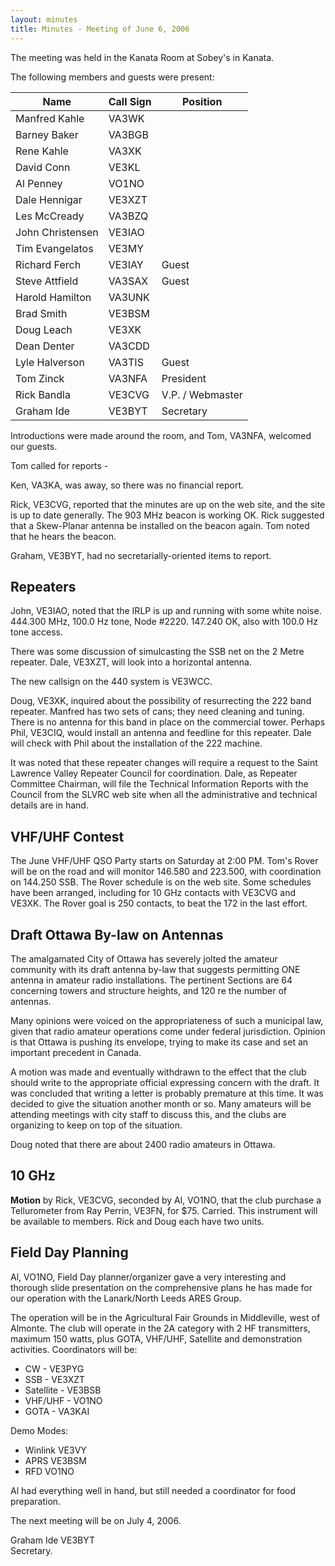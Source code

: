 ```yaml
---
layout: minutes
title: Minutes - Meeting of June 6, 2006
---
```

The meeting was held in the Kanata Room at Sobey's in Kanata.

The following members and guests were present:

| Name                   | Call Sign  | Position         |
|------------------------|------------|------------------|
| Manfred Kahle          | VA3WK      |                  |
| Barney Baker           | VA3BGB     |                  |
| Rene Kahle             | VA3XK      |                  |
| David Conn             | VE3KL      |                  |
| Al Penney              | VO1NO      |                  |
| Dale Hennigar          | VE3XZT     |                  |
| Les McCready           | VA3BZQ     |                  |
| John Christensen       | VE3IAO     |                  |
| Tim Evangelatos        | VE3MY      |                  |
| Richard Ferch          | VE3IAY     | Guest            |
| Steve Attfield         | VA3SAX     | Guest            |
| Harold Hamilton        | VA3UNK     |                  |
| Brad Smith             | VE3BSM     |                  |
| Doug Leach             | VE3XK      |                  |
| Dean Denter            | VA3CDD     |                  |
| Lyle Halverson         | VA3TIS     | Guest            |
| Tom Zinck              | VA3NFA     | President        |
| Rick Bandla            | VE3CVG     | V.P. / Webmaster |
| Graham Ide             | VE3BYT     | Secretary        |

Introductions were made around
the room, and Tom, VA3NFA, welcomed our guests.

Tom called for reports -

Ken, VA3KA, was away, so there was no financial report.

Rick, VE3CVG, reported that the
minutes are up on the web site, and the site is up to date generally. The 903 MHz beacon is working OK. Rick suggested that a Skew-Planar antenna be
installed on the beacon again. Tom
noted that he hears the beacon.

Graham, VE3BYT, had no
secretarially-oriented items to report.

## Repeaters

John, VE3IAO, noted that
the IRLP is up and running with some white noise. 444.300 MHz, 100.0 Hz tone, Node #2220. 147.240 OK, also with 100.0 Hz tone access.

There was some discussion of simulcasting the SSB net on the 2 Metre
repeater. Dale, VE3XZT, will look into
a horizontal antenna.

The new callsign on the 440 system is VE3WCC.

Doug, VE3XK, inquired about the possibility of resurrecting the 222 band
repeater. Manfred has two sets of cans;
they need cleaning and tuning. There is
no antenna for this band in place on the commercial tower. Perhaps Phil, VE3CIQ, would install an
antenna and feedline for this repeater. Dale will check with Phil about the installation of the 222 machine.

It was noted that these repeater
changes will require a request to the Saint Lawrence Valley Repeater Council
for coordination. Dale, as Repeater
Committee Chairman, will file the Technical Information Reports with the
Council from the SLVRC web site when all the administrative and technical
details are in hand.

## VHF/UHF Contest

The June VHF/UHF QSO
Party starts on Saturday at 2:00 PM. Tom's Rover will be on the road and will monitor 146.580 and 223.500,
with coordination on 144.250 SSB. The
Rover schedule is on the web site. Some
schedules have been arranged, including for 10 GHz contacts with VE3CVG and
VE3XK.
The Rover goal is 250 contacts, to beat the 172 in the last effort.

## Draft Ottawa By-law on Antennas

The amalgamated City of Ottawa has severely jolted the amateur community with
its draft antenna by-law that suggests permitting ONE antenna in amateur radio
installations. The pertinent Sections
are 64 concerning towers and structure heights, and 120 re the number of
antennas.

Many opinions were voiced on the appropriateness of such a municipal law, given
that radio amateur operations come under federal jurisdiction. Opinion is that Ottawa is pushing its
envelope, trying to make its case and set an important precedent in
Canada.

A motion was made and eventually
withdrawn to the effect that the club should write to the appropriate official
expressing concern with the draft. It
was concluded that writing a letter is probably premature at this time. It was decided to give the situation another
month or so. Many amateurs will be
attending meetings with city staff to discuss this, and the clubs are
organizing to keep on top of the situation.

Doug noted that there are about
2400 radio amateurs in Ottawa.

## 10 GHz

**Motion** by Rick, VE3CVG, seconded by Al, VO1NO, that the club purchase a
Tellurometer from Ray Perrin, VE3FN, for $75. Carried. This instrument will be
available to members. Rick and Doug
each have two units.

## Field Day Planning

Al, VO1NO, Field Day planner/organizer gave a very interesting and thorough
slide presentation on the comprehensive plans he has made for our operation
with the Lanark/North Leeds ARES Group.

The operation will be in the
Agricultural Fair Grounds in Middleville, west of Almonte. The club will operate in the 2A category
with 2 HF transmitters, maximum 150 watts, plus GOTA, VHF/UHF, Satellite and
demonstration activities. Coordinators will be:

* CW - VE3PYG
* SSB - VE3XZT
* Satellite - VE3BSB
* VHF/UHF - VO1NO
* GOTA - VA3KAI

Demo Modes:

* Winlink VE3VY
* APRS VE3BSM
* RFD VO1NO

Al had everything well in hand,
but still needed a coordinator for food preparation.

The next meeting will be on July 4, 2006.

Graham Ide VE3BYT  
Secretary.
